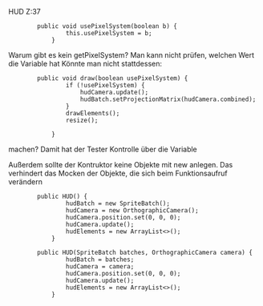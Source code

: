 HUD Z:37
```
		public void usePixelSystem(boolean b) {
				this.usePixelSystem = b;
			}
```
Warum gibt es kein getPixelSystem? Man kann nicht prüfen, welchen Wert die Variable hat
Könnte man nicht stattdessen:
```
		public void draw(boolean usePixelSystem) {
				if (!usePixelSystem) {
					hudCamera.update();
					hudBatch.setProjectionMatrix(hudCamera.combined);
				}
				drawElements();
				resize();

			}
```
machen? Damit hat der Tester Kontrolle über die Variable

Außerdem sollte der Kontruktor keine Objekte mit new anlegen. Das verhindert das Mocken der Objekte, die sich beim Funktionsaufruf verändern
```
		public HUD() {
				hudBatch = new SpriteBatch();
				hudCamera = new OrthographicCamera();
				hudCamera.position.set(0, 0, 0);
				hudCamera.update();
				hudElements = new ArrayList<>();
			}
```
```			
		public HUD(SpriteBatch batches, OrthographicCamera camera) {
				hudBatch = batches;
				hudCamera = camera;
				hudCamera.position.set(0, 0, 0);
				hudCamera.update();
				hudElements = new ArrayList<>();
			}
```